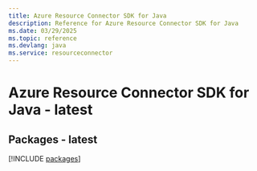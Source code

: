 ```yaml
---
title: Azure Resource Connector SDK for Java
description: Reference for Azure Resource Connector SDK for Java
ms.date: 03/29/2025
ms.topic: reference
ms.devlang: java
ms.service: resourceconnector
---
```

# Azure Resource Connector SDK for Java - latest
## Packages - latest
[!INCLUDE [packages](resource-connector-index.md)]